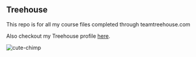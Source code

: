 ## Treehouse

This repo is for all my course files completed through teamtreehouse.com

Also checkout my Treehouse profile [here](https://teamtreehouse.com/michaelbraga).

![cute-chimp](https://i.pinimg.com/736x/7d/ca/eb/7dcaeb4ba28a7c768946cee6263e1350.jpg)
